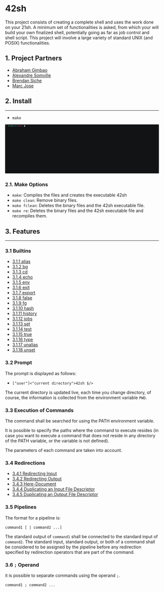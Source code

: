# 42sh

This project consists of creating a complete shell and uses the work done on your 21sh. A minimum set of functionalities is asked, from which your will build your own finalized shell, potentially going as far as job control and shell script. This project will involve a large variety of standard UNIX (and POSIX) functionalities.

## 1. Project Partners

- [Abraham Gimbao](https://github.com/abguimba)
- [Alexandre Somville](https://github.com/alsomvil42)
- [Brendan Siche](https://github.com/BrendanSiche)
- [Marc Jose](https://github.com/mjose-portfolio)

## 2. Install
------

- `make`

![alt text](README_resources/make.gif)

### 2.1. Make Options

- `make`: Compiles the files and creates the executable 42sh
- `make clean`: Remove binary files.
- `make fclean`: Deletes the binary files and the 42sh executable file.
- `make re`: Deletes the binary files and the 42sh executable file and recompiles them.

## 3. Features
------
### 3.1 Builtins

- [3.1.1 alias](./builtins#311-alias)
- [3.1.2 bg](./builtins#312-bg)
- [3.1.3 cd](./builtins#313-cd)
- [3.1.4 echo](./builtins#314-echo)
- [3.1.5 env](./builtins#315-env)
- [3.1.6 exit](./builtins#316-exit--n-)
- [3.1.7 export](./builtins#317-export)
- [3.1.8 false](./builtins#318-false)
- [3.1.9 fg](./builtins#319-fg)
- [3.1.10 hash](./builtins#3110-hash)
- [3.1.11 history](./builtins#3111-history)
- [3.1.12 jobs](./builtins#3112-jobs)
- [3.1.13 set](./builtins#3113-set)
- [3.1.14 test](./builtins#3114-test)
- [3.1.15 true](./builtins#3115-true)
- [3.1.16 type](./builtins#3116-type)
- [3.1.17 unalias](./builtins#3117-unalias)
- [3.1.18 unset](./builtins#3118-unset)

### 3.2 Prompt

The prompt is displayed as follows:

- `["user"]<"current directory">42sh $/>`

The current directory is updated live, each time you change directory, of course, the information is collected from the environment variable `PWD`.

### 3.3 Execution of Commands

The command shall be searched for using the PATH environment variable.

It is possible to specify the paths where the command to execute resides (in case you want to execute a command that does not reside in any directory of the PATH variable, or the variable is not defined).

The parameters of each command are taken into account.

### 3.4 Redirections

- [3.4.1 Redirecting Input](./redirections#341-redirecting-input)
- [3.4.2 Redirecting Output](./redirections#342-redirecting-output)
- [3.4.3 Here-Document](./redirections#343-here-document)
- [3.4.4 Duplicating an Input File Descriptor](./redirections#344-duplicating-an-input-file-descriptor)
- [3.4.5 Duplicating an Output File Descriptor](./redirections#345-duplicating-an-output-file-descriptor)

### 3.5 Pipelines

The format for a pipeline is:

```
command1 [ | command2 ...]
```

The standard output of `command1` shall be connected to the standard input of `command2`. The standard input, standard output, or both of a command shall be considered to be assigned by the pipeline before any redirection specified by redirection operators that are part of the command.

### 3.6 `;` Operand

it is possible to separate commands using the operand `;`.

```
command1 ; command2 ...
```

